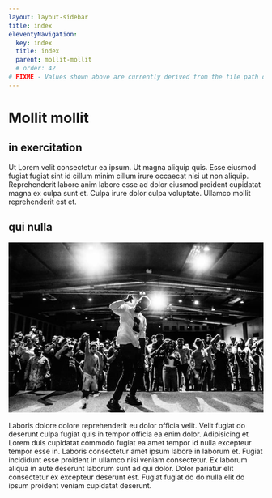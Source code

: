 ```yaml
---
layout: layout-sidebar
title: index
eleventyNavigation:
  key: index
  title: index
  parent: mollit-mollit
  # order: 42
# FIXME - Values shown above are currently derived from the file path only, except order which is also commented out because it is optional. Correct as desired and delete comment(s).
---
```


# Mollit mollit

## in exercitation

Ut Lorem velit consectetur ea ipsum. Ut magna aliquip quis. Esse eiusmod fugiat fugiat sint id cillum minim cillum irure occaecat nisi ut non aliquip. Reprehenderit labore anim labore esse ad dolor eiusmod proident cupidatat magna ex culpa sunt et. Culpa irure dolor culpa voluptate. Ullamco mollit reprehenderit est et.

## qui nulla

<img class="bordered" src="/static/images/bulksplash-bencollins-u2e5yxz_qQo.jpg" alt="bulksplash-bencollins-u2e5yxz_qQo.jpg" />

Laboris dolore dolore reprehenderit eu dolor officia velit. Velit fugiat do deserunt culpa fugiat quis in tempor officia ea enim dolor. Adipisicing et Lorem duis cupidatat commodo fugiat ea amet tempor id nulla excepteur tempor esse in. Laboris consectetur amet ipsum labore in laborum et. Fugiat incididunt esse proident in ullamco nisi veniam consectetur. Ex laborum aliqua in aute deserunt laborum sunt ad qui dolor. Dolor pariatur elit consectetur ex excepteur deserunt est. Fugiat fugiat do do nulla elit do ipsum proident veniam cupidatat deserunt.